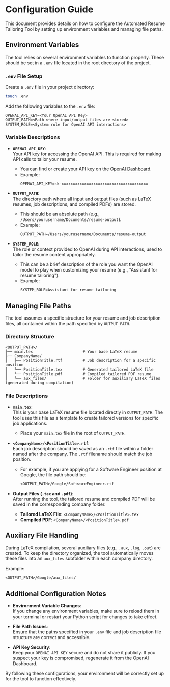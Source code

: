 # Configuration Guide

This document provides details on how to configure the Automated Resume Tailoring Tool by setting up environment variables and managing file paths.

## Environment Variables

The tool relies on several environment variables to function properly. These should be set in a `.env` file located in the root directory of the project.

### **`.env` File Setup**

Create a `.env` file in your project directory:

```bash
touch .env
```

Add the following variables to the `.env` file:

```dotenv
OPENAI_API_KEY=<Your OpenAI API Key>
OUTPUT_PATH=<Path where input/output files are stored>
SYSTEM_ROLE=<System role for OpenAI API interactions>
```

### Variable Descriptions

- **`OPENAI_API_KEY`**:  
  Your API key for accessing the OpenAI API. This is required for making API calls to tailor your resume.

  - You can find or create your API key on the [OpenAI Dashboard](https://platform.openai.com/account/api-keys).
  - Example:
    ```dotenv
    OPENAI_API_KEY=sk-xxxxxxxxxxxxxxxxxxxxxxxxxxxxxxxxxxxxxx
    ```

- **`OUTPUT_PATH`**:  
  The directory path where all input and output files (such as LaTeX resumes, job descriptions, and compiled PDFs) are stored.

  - This should be an absolute path (e.g., `/Users/yourusername/Documents/resume-output`).
  - Example:
    ```dotenv
    OUTPUT_PATH=/Users/yourusername/Documents/resume-output
    ```

- **`SYSTEM_ROLE`**:  
  The role or context provided to OpenAI during API interactions, used to tailor the resume content appropriately.
  - This can be a brief description of the role you want the OpenAI model to play when customizing your resume (e.g., "Assistant for resume tailoring").
  - Example:
    ```dotenv
    SYSTEM_ROLE=Assistant for resume tailoring
    ```

## Managing File Paths

The tool assumes a specific structure for your resume and job description files, all contained within the path specified by `OUTPUT_PATH`.

### Directory Structure

```
<OUTPUT_PATH>/
├── main.tex                      # Your base LaTeX resume
├── CompanyName/
│   ├── PositionTitle.rtf         # Job description for a specific position
│   └── PositionTitle.tex         # Generated tailored LaTeX file
│   └── PositionTitle.pdf         # Compiled tailored PDF resume
│   └── aux_files/                # Folder for auxiliary LaTeX files (generated during compilation)
```

### File Descriptions

- **`main.tex`**:  
  This is your base LaTeX resume file located directly in `OUTPUT_PATH`. The tool uses this file as a template to create tailored versions for specific job applications.

  - Place your `main.tex` file in the root of `OUTPUT_PATH`.

- **`<CompanyName>/<PositionTitle>.rtf`**:  
  Each job description should be saved as an `.rtf` file within a folder named after the company. The `.rtf` filename should match the job position.

  - For example, if you are applying for a Software Engineer position at Google, the file path should be:
    ```
    <OUTPUT_PATH>/Google/SoftwareEngineer.rtf
    ```

- **Output Files (`.tex` and `.pdf`)**:  
  After running the tool, the tailored resume and compiled PDF will be saved in the corresponding company folder.
  - **Tailored LaTeX File**: `<CompanyName>/<PositionTitle>.tex`
  - **Compiled PDF**: `<CompanyName>/<PositionTitle>.pdf`

## Auxiliary File Handling

During LaTeX compilation, several auxiliary files (e.g., `.aux`, `.log`, `.out`) are created. To keep the directory organized, the tool automatically moves these files into an `aux_files` subfolder within each company directory.

Example:

```
<OUTPUT_PATH>/Google/aux_files/
```

## Additional Configuration Notes

- **Environment Variable Changes**:  
  If you change any environment variables, make sure to reload them in your terminal or restart your Python script for changes to take effect.

- **File Path Issues**:  
  Ensure that the paths specified in your `.env` file and job description file structure are correct and accessible.

- **API Key Security**:  
  Keep your `OPENAI_API_KEY` secure and do not share it publicly. If you suspect your key is compromised, regenerate it from the OpenAI Dashboard.

By following these configurations, your environment will be correctly set up for the tool to function effectively.
